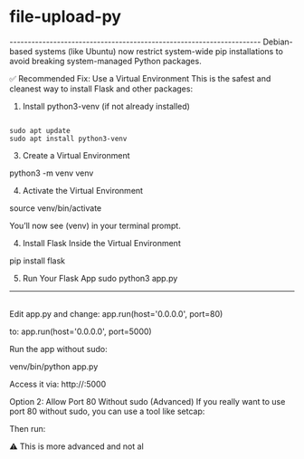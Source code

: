 # file-upload-py
<p>
---------------------------------------------------------------------
  Debian-based systems (like Ubuntu) now restrict system-wide pip installations to avoid breaking system-managed Python packages.

✅ Recommended Fix: Use a Virtual Environment
This is the safest and cleanest way to install Flask and other packages:

1. Install python3-venv (if not already installed)
<code>
sudo apt update
sudo apt install python3-venv
</code>

3. Create a Virtual Environment

python3 -m venv venv

4. Activate the Virtual Environment

source venv/bin/activate


You’ll now see (venv) in your terminal prompt.

4. Install Flask Inside the Virtual Environment

pip install flask

5. Run Your Flask App
   sudo python3 app.py


  ----------------------------------------------------------------
  <br>
  Edit app.py and change:
app.run(host='0.0.0.0', port=80)


to:
app.run(host='0.0.0.0', port=5000)


Run the app without sudo:

venv/bin/python app.py

Access it via:
http://<your-ec2-public-ip>:5000

Option 2: Allow Port 80 Without sudo (Advanced)
If you really want to use port 80 without sudo, you can use a tool like setcap:


Then run:


⚠️ This is more advanced and not al
</p>
